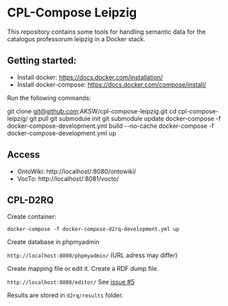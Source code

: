 CPL-Compose Leipzig
===================

This repository contains some tools for handling semantic data for the catalogus professorum leipzig in a Docker stack.

Getting started:
----------------

-	Install docker: https://docs.docker.com/installation/
-	Install docker-compose: https://docs.docker.com/compose/install/

Run the following commands:

git clone git@github.com:AKSW/cpl-compose-leipzig.git cd cpl-compose-leipzig/ git pull git submodule init git submodule update docker-compose -f docker-compose-development.yml build --no-cache docker-compose -f docker-compose-development.yml up

Access
------

-	OntoWiki: http://localhost/:8080/ontowiki/
-	VocTo: http://localhost/:8081/vocto/

CPL-D2RQ
--------

Create container:

`docker-compose -f docker-compose-d2rq-development.yml up`

Create database in phpmyadmin

`http://localhost:8080/phpmyadmin/` (URL adress may differ)

Create mapping file or edit it. Create a RDF dump file.

`http://localhost:8080/editor/` See [issue #5](https://github.com/AKSW/cpl-compose-leipzig/issues/5)

Results are stored in `d2rq/results` folder.
